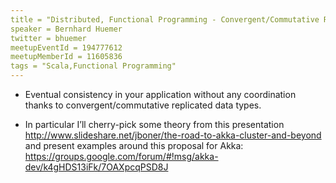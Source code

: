 ```yaml
---
title = "Distributed, Functional Programming - Convergent/Commutative Replicated Data Types"
speaker = Bernhard Huemer
twitter = bhuemer
meetupEventId = 194777612
meetupMemberId = 11605836
tags = "Scala,Functional Programming"
---
```

* Eventual consistency in your application without any coordination thanks to convergent/commutative replicated data types. 

* In particular I’ll cherry-pick some theory from this presentation <http://www.slideshare.net/jboner/the-road-to-akka-cluster-and-beyond> and present examples around this proposal for Akka: <https://groups.google.com/forum/#!msg/akka-dev/k4gHDS13iFk/7OAXpcqPSD8J>